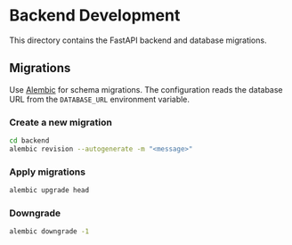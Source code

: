 # Backend Development

This directory contains the FastAPI backend and database migrations.

## Migrations

Use [Alembic](https://alembic.sqlalchemy.org/) for schema migrations. The configuration reads the database URL from the `DATABASE_URL` environment variable.

### Create a new migration

```bash
cd backend
alembic revision --autogenerate -m "<message>"
```

### Apply migrations

```bash
alembic upgrade head
```

### Downgrade

```bash
alembic downgrade -1
```
